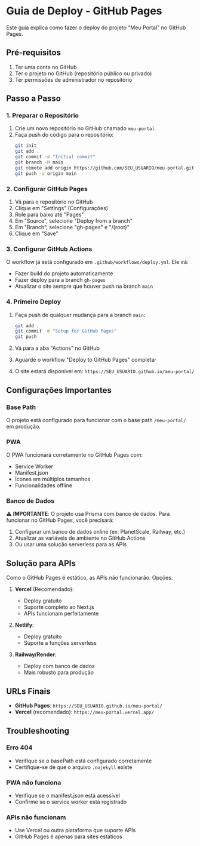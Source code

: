 # Guia de Deploy - GitHub Pages

Este guia explica como fazer o deploy do projeto "Meu Portal" no GitHub Pages.

## Pré-requisitos

1. Ter uma conta no GitHub
2. Ter o projeto no GitHub (repositório público ou privado)
3. Ter permissões de administrador no repositório

## Passo a Passo

### 1. Preparar o Repositório

1. Crie um novo repositório no GitHub chamado `meu-portal`
2. Faça push do código para o repositório:
   ```bash
   git init
   git add .
   git commit -m "Initial commit"
   git branch -M main
   git remote add origin https://github.com/SEU_USUARIO/meu-portal.git
   git push -u origin main
   ```

### 2. Configurar GitHub Pages

1. Vá para o repositório no GitHub
2. Clique em "Settings" (Configurações)
3. Role para baixo até "Pages"
4. Em "Source", selecione "Deploy from a branch"
5. Em "Branch", selecione "gh-pages" e "/(root)"
6. Clique em "Save"

### 3. Configurar GitHub Actions

O workflow já está configurado em `.github/workflows/deploy.yml`. Ele irá:
- Fazer build do projeto automaticamente
- Fazer deploy para a branch `gh-pages`
- Atualizar o site sempre que houver push na branch `main`

### 4. Primeiro Deploy

1. Faça push de qualquer mudança para a branch `main`:
   ```bash
   git add .
   git commit -m "Setup for GitHub Pages"
   git push
   ```

2. Vá para a aba "Actions" no GitHub
3. Aguarde o workflow "Deploy to GitHub Pages" completar
4. O site estará disponível em: `https://SEU_USUARIO.github.io/meu-portal/`

## Configurações Importantes

### Base Path
O projeto está configurado para funcionar com o base path `/meu-portal/` em produção.

### PWA
O PWA funcionará corretamente no GitHub Pages com:
- Service Worker
- Manifest.json
- Ícones em múltiplos tamanhos
- Funcionalidades offline

### Banco de Dados
⚠️ **IMPORTANTE**: O projeto usa Prisma com banco de dados. Para funcionar no GitHub Pages, você precisará:
1. Configurar um banco de dados online (ex: PlanetScale, Railway, etc.)
2. Atualizar as variáveis de ambiente no GitHub Actions
3. Ou usar uma solução serverless para as APIs

## Solução para APIs

Como o GitHub Pages é estático, as APIs não funcionarão. Opções:

1. **Vercel** (Recomendado):
   - Deploy gratuito
   - Suporte completo ao Next.js
   - APIs funcionam perfeitamente

2. **Netlify**:
   - Deploy gratuito
   - Suporte a funções serverless

3. **Railway/Render**:
   - Deploy com banco de dados
   - Mais robusto para produção

## URLs Finais

- **GitHub Pages**: `https://SEU_USUARIO.github.io/meu-portal/`
- **Vercel** (recomendado): `https://meu-portal.vercel.app/`

## Troubleshooting

### Erro 404
- Verifique se o basePath está configurado corretamente
- Certifique-se de que o arquivo `.nojekyll` existe

### PWA não funciona
- Verifique se o manifest.json está acessível
- Confirme se o service worker está registrado

### APIs não funcionam
- Use Vercel ou outra plataforma que suporte APIs
- GitHub Pages é apenas para sites estáticos 